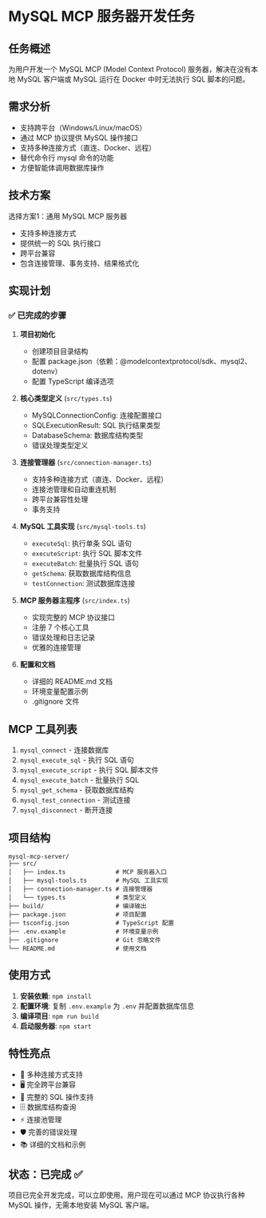 # MySQL MCP 服务器开发任务

## 任务概述
为用户开发一个 MySQL MCP (Model Context Protocol) 服务器，解决在没有本地 MySQL 客户端或 MySQL 运行在 Docker 中时无法执行 SQL 脚本的问题。

## 需求分析
- 支持跨平台（Windows/Linux/macOS）
- 通过 MCP 协议提供 MySQL 操作接口
- 支持多种连接方式（直连、Docker、远程）
- 替代命令行 mysql 命令的功能
- 方便智能体调用数据库操作

## 技术方案
选择方案1：通用 MySQL MCP 服务器
- 支持多种连接方式
- 提供统一的 SQL 执行接口
- 跨平台兼容
- 包含连接管理、事务支持、结果格式化

## 实现计划

### ✅ 已完成的步骤

1. **项目初始化**
   - 创建项目目录结构
   - 配置 package.json（依赖：@modelcontextprotocol/sdk、mysql2、dotenv）
   - 配置 TypeScript 编译选项

2. **核心类型定义** (`src/types.ts`)
   - MySQLConnectionConfig: 连接配置接口
   - SQLExecutionResult: SQL 执行结果类型
   - DatabaseSchema: 数据库结构类型
   - 错误处理类型定义

3. **连接管理器** (`src/connection-manager.ts`)
   - 支持多种连接方式（直连、Docker、远程）
   - 连接池管理和自动重连机制
   - 跨平台兼容性处理
   - 事务支持

4. **MySQL 工具实现** (`src/mysql-tools.ts`)
   - `executeSql`: 执行单条 SQL 语句
   - `executeScript`: 执行 SQL 脚本文件
   - `executeBatch`: 批量执行 SQL 语句
   - `getSchema`: 获取数据库结构信息
   - `testConnection`: 测试数据库连接

5. **MCP 服务器主程序** (`src/index.ts`)
   - 实现完整的 MCP 协议接口
   - 注册 7 个核心工具
   - 错误处理和日志记录
   - 优雅的连接管理

6. **配置和文档**
   - 详细的 README.md 文档
   - 环境变量配置示例
   - .gitignore 文件

## MCP 工具列表

1. `mysql_connect` - 连接数据库
2. `mysql_execute_sql` - 执行 SQL 语句
3. `mysql_execute_script` - 执行 SQL 脚本文件
4. `mysql_execute_batch` - 批量执行 SQL
5. `mysql_get_schema` - 获取数据库结构
6. `mysql_test_connection` - 测试连接
7. `mysql_disconnect` - 断开连接

## 项目结构
```
mysql-mcp-server/
├── src/
│   ├── index.ts              # MCP 服务器入口
│   ├── mysql-tools.ts        # MySQL 工具实现
│   ├── connection-manager.ts # 连接管理器
│   └── types.ts              # 类型定义
├── build/                    # 编译输出
├── package.json              # 项目配置
├── tsconfig.json             # TypeScript 配置
├── .env.example              # 环境变量示例
├── .gitignore                # Git 忽略文件
└── README.md                 # 使用文档
```

## 使用方式

1. **安装依赖**: `npm install`
2. **配置环境**: 复制 `.env.example` 为 `.env` 并配置数据库信息
3. **编译项目**: `npm run build`
4. **启动服务器**: `npm start`

## 特性亮点

- 🔌 多种连接方式支持
- 🖥️ 完全跨平台兼容
- 📝 完整的 SQL 操作支持
- 🗄️ 数据库结构查询
- ⚡ 连接池管理
- 🛡️ 完善的错误处理
- 📚 详细的文档和示例

## 状态：已完成 ✅

项目已完全开发完成，可以立即使用。用户现在可以通过 MCP 协议执行各种 MySQL 操作，无需本地安装 MySQL 客户端。
